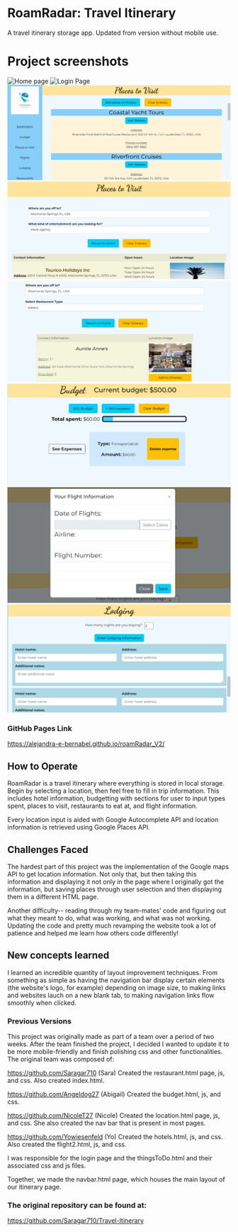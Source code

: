 # RoamRadar: Travel Itinerary
A travel itinerary storage app. Updated from version without mobile use.

# Project screenshots
![Home page](/public/images/image.png)
![Login Page](/public/images/image-1.png)
![Navigation Page](/public/images/image-2.png)
![Places to visit](/public/images/image-7.png)
![Restaurants to Visit](/public/images/image-3.png)
![Budget Section](/public/images/image-4.png)
![Flight Information Section](/public/images/image-5.png)
![Lodging Section](/public/images/image-6.png)

### GitHub Pages Link
https://alejandra-e-bernabel.github.io/roamRadar_V2/

## How to Operate
RoamRadar is a travel itinerary where everything is stored in local storage. Begin by selecting a location, then feel free to fill in trip information. This includes hotel information, budgetting with sections for user to input types spent, places to visit, restaurants to eat at, and flight information. 

Every location input is aided with Google Autocomplete API and location information is retrieved using Google Places API.

## Challenges Faced
The hardest part of this project was the implementation of the Google maps API to get location information. Not only that, but then taking this information and displaying it not only in the page where I originally got the information, but saving places through user selection and then displaying them in a different HTML page.

Another difficulty-- reading through my team-mates' code and figuring out what they meant to do, what was working, and what was not working. Updating the code and pretty much revamping the website took a lot of patience and helped me learn how others code differently! 

## New concepts learned
I learned an incredible quantity of layout improvement techniques. From something as simple as having the navigation bar display certain elements (the website's logo, for example) depending on image size, to making links and websites lauch on a new blank tab, to making navigation links flow smoothly when clicked.

### Previous Versions 
This project was originally made as part of a team over a period of two weeks. After the team finished the project, I decided I wanted to update it to be more mobile-friendly and finish polishing css and other functionalities. The original team was composed of:

https://github.com/Saragar710 (Sara)
Created the restaurant.html page, js, and css. Also created index.html.

https://github.com/Angeldog27 (Abigail)
Created the budget.html, js, and css.

https://github.com/NicoleT27 (Nicole)
Created the location.html page, js, and css. She also created the nav bar that is present in most pages.

https://github.com/Yowiesenfeld (Yo)
Created the hotels.html, js, and css. Also created the flight2.html, js, and css.

I was responsible for the login page and the thingsToDo.html and their associated css and js files.

Together, we made the navbar.html page, which houses the main layout of our itinerary page. 

### The original repository can be found at:
https://github.com/Saragar710/Travel-Itinerary

